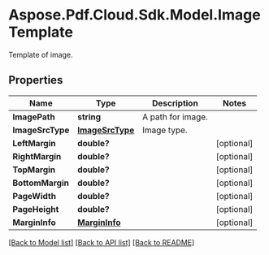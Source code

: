 # Aspose.Pdf.Cloud.Sdk.Model.ImageTemplate
Template of image.

## Properties

Name | Type | Description | Notes
------------ | ------------- | ------------- | -------------
**ImagePath** | **string** | A path for image. | 
**ImageSrcType** | [**ImageSrcType**](ImageSrcType.md) | Image type. | 
**LeftMargin** | **double?** |  | [optional] 
**RightMargin** | **double?** |  | [optional] 
**TopMargin** | **double?** |  | [optional] 
**BottomMargin** | **double?** |  | [optional] 
**PageWidth** | **double?** |  | [optional] 
**PageHeight** | **double?** |  | [optional] 
**MarginInfo** | [**MarginInfo**](MarginInfo.md) |  | [optional] 

[[Back to Model list]](../README.md#documentation-for-models) [[Back to API list]](../README.md#documentation-for-api-endpoints) [[Back to README]](../README.md)


